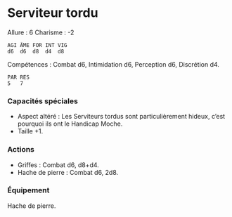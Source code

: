 # Serviteur tordu

Allure : 6
Charisme : -2

	AGI	ÂME	FOR	INT	VIG
	d6	d6	d8	d4	d8

Compétences : Combat d6, Intimidation d6, Perception d6, Discrétion d4.

	PAR	RES
	5	7

### Capacités spéciales
- Aspect altéré : Les Serviteurs tordus sont particulièrement hideux, c’est pourquoi ils ont le Handicap Moche.
- Taille +1.

### Actions
- Griffes : Combat d6, d8+d4.
- Hache de pierre : Combat d6, 2d8.

### Équipement
Hache de pierre.
